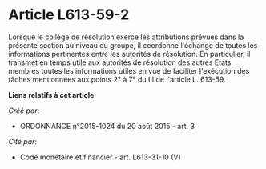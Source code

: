 # Article L613-59-2

Lorsque le collège de résolution exerce les attributions prévues dans la présente section au niveau du groupe, il coordonne
l'échange de toutes les informations pertinentes entre les autorités de résolution. En particulier, il transmet en temps
utile aux autorités de résolution des autres Etats membres toutes les informations utiles en vue de faciliter l'exécution des
tâches mentionnées aux points 2° à 7° du III de l'article L. 613-59.

**Liens relatifs à cet article**

_Créé par_:

  - ORDONNANCE n°2015-1024 du 20 août 2015 - art. 3

_Cité par_:

  - Code monétaire et financier - art. L613-31-10 (V)

